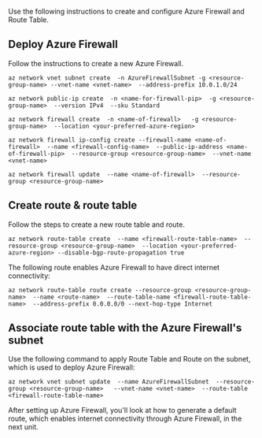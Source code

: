 ﻿Use the following instructions to create and configure Azure Firewall and Route Table.

## Deploy Azure Firewall

Follow the instructions to create a new Azure Firewall.

```azurecli
az network vnet subnet create  -n AzureFirewallSubnet -g <resource-group-name> --vnet-name <vnet-name>  --address-prefix 10.0.1.0/24

az network public-ip create  -n <name-for-firewall-pip>  -g <resource-group-name>  --version IPv4  --sku Standard

az network firewall create  -n <name-of-firewall>   -g <resource-group-name>  --location <your-preferred-azure-region>

az network firewall ip-config create --firewall-name <name-of-firewall>  --name <firewall-config-name>  --public-ip-address <name-of-firewall-pip>  --resource-group <resource-group-name>  --vnet-name <vnet-name>  

az network firewall update  --name <name-of-firewall>  --resource-group <resource-group-name>  
```

## Create route & route table

Follow the steps to create a new route table and route.

```azurecli
az network route-table create  --name <firewall-route-table-name>  --resource-group <resource-group-name>  --location <your-preferred-azure-region> --disable-bgp-route-propagation true
```

The following route enables Azure Firewall to have direct internet connectivity:

```azurecli
az network route-table route create --resource-group <resource-group-name>  --name <route-name>  --route-table-name <firewall-route-table-name>  --address-prefix 0.0.0.0/0 --next-hop-type Internet 
```

## Associate route table with the Azure Firewall's subnet

Use the following command to apply Route Table and Route on the subnet, which is used to deploy Azure Firewall:

```azurecli
az network vnet subnet update  --name AzureFirewallSubnet  --resource-group <resource-group-name>   --vnet-name <vnet-name>  --route-table <firewall-route-table-name>
```

After setting up Azure Firewall, you'll look at how to generate a default route, which enables internet connectivity through Azure Firewall, in the next unit.
